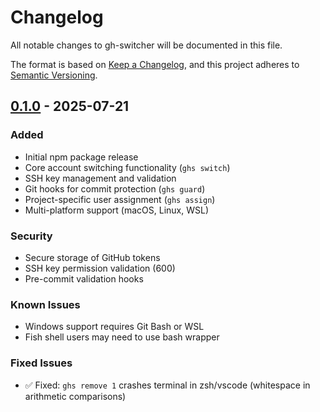 # Changelog

All notable changes to gh-switcher will be documented in this file.

The format is based on [Keep a Changelog](https://keepachangelog.com/en/1.0.0/),
and this project adheres to [Semantic Versioning](https://semver.org/spec/v2.0.0.html).

## [0.1.0] - 2025-07-21

### Added
- Initial npm package release
- Core account switching functionality (`ghs switch`)
- SSH key management and validation
- Git hooks for commit protection (`ghs guard`)
- Project-specific user assignment (`ghs assign`)
- Multi-platform support (macOS, Linux, WSL)

### Security
- Secure storage of GitHub tokens
- SSH key permission validation (600)
- Pre-commit validation hooks

### Known Issues
- Windows support requires Git Bash or WSL
- Fish shell users may need to use bash wrapper

### Fixed Issues
- ✅ Fixed: `ghs remove 1` crashes terminal in zsh/vscode (whitespace in arithmetic comparisons)

[0.1.0]: https://github.com/seconds-0/gh-switcher/releases/tag/v0.1.0